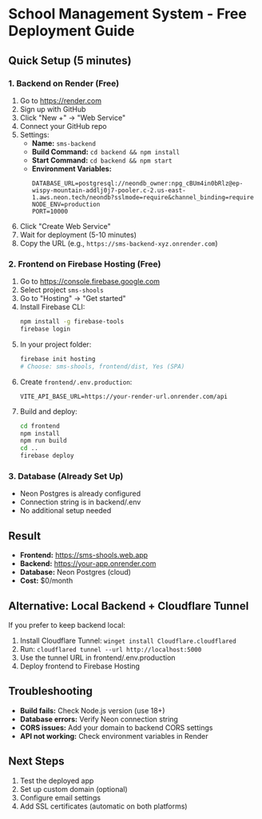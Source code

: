 # School Management System - Free Deployment Guide

## Quick Setup (5 minutes)

### 1. Backend on Render (Free)
1. Go to https://render.com
2. Sign up with GitHub
3. Click "New +" → "Web Service"
4. Connect your GitHub repo
5. Settings:
   - **Name:** `sms-backend`
   - **Build Command:** `cd backend && npm install`
   - **Start Command:** `cd backend && npm start`
   - **Environment Variables:**
     ```
     DATABASE_URL=postgresql://neondb_owner:npg_cBUm4in0bRlz@ep-wispy-mountain-addlj0j7-pooler.c-2.us-east-1.aws.neon.tech/neondb?sslmode=require&channel_binding=require
     NODE_ENV=production
     PORT=10000
     ```
6. Click "Create Web Service"
7. Wait for deployment (5-10 minutes)
8. Copy the URL (e.g., `https://sms-backend-xyz.onrender.com`)

### 2. Frontend on Firebase Hosting (Free)
1. Go to https://console.firebase.google.com
2. Select project `sms-shools`
3. Go to "Hosting" → "Get started"
4. Install Firebase CLI:
   ```bash
   npm install -g firebase-tools
   firebase login
   ```
5. In your project folder:
   ```bash
   firebase init hosting
   # Choose: sms-shools, frontend/dist, Yes (SPA)
   ```
6. Create `frontend/.env.production`:
   ```
   VITE_API_BASE_URL=https://your-render-url.onrender.com/api
   ```
7. Build and deploy:
   ```bash
   cd frontend
   npm install
   npm run build
   cd ..
   firebase deploy
   ```

### 3. Database (Already Set Up)
- Neon Postgres is already configured
- Connection string is in backend/.env
- No additional setup needed

## Result
- **Frontend:** https://sms-shools.web.app
- **Backend:** https://your-app.onrender.com
- **Database:** Neon Postgres (cloud)
- **Cost:** $0/month

## Alternative: Local Backend + Cloudflare Tunnel
If you prefer to keep backend local:
1. Install Cloudflare Tunnel: `winget install Cloudflare.cloudflared`
2. Run: `cloudflared tunnel --url http://localhost:5000`
3. Use the tunnel URL in frontend/.env.production
4. Deploy frontend to Firebase Hosting

## Troubleshooting
- **Build fails:** Check Node.js version (use 18+)
- **Database errors:** Verify Neon connection string
- **CORS issues:** Add your domain to backend CORS settings
- **API not working:** Check environment variables in Render

## Next Steps
1. Test the deployed app
2. Set up custom domain (optional)
3. Configure email settings
4. Add SSL certificates (automatic on both platforms)
